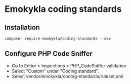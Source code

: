 # Emokykla coding standards

## Installation
```
composer require emokykla/coding-standards --dev
```

## Configure PHP Code Sniffer
- Go to Editor > Inspections > PHP_CodeSniffer validation
- Select "Custom" under "Coding standard".
- Select vendor/emokykla/coding-standards/ruleset.xml
